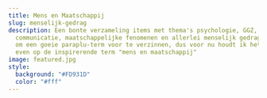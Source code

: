 ```yaml
---
title: Mens en Maatschappij
slug: menselijk-gedrag
description: Een bonte verzameling items met thema's psychologie, GGZ,
  communicatie, maatschappelijke fenomenen en allerlei menselijk gedrag. Lastig
  om een goeie paraplu-term voor te verzinnen, dus voor nu houdt ik het maar
  even op de inspirerende term "mens en maatschappij"
image: featured.jpg
style:
  background: "#FD931D"
  color: "#fff"
---
```

